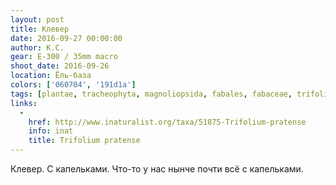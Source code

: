 ```yaml
---
layout: post
title: Клевер
date: 2016-09-27 00:00:00
author: К.С.
gear: E-300 / 35mm macro
shoot_date: 2016-09-26
location: Ёль-база
colors: ['060704', '191d1a']
tags: [plantae, tracheophyta, magnoliopsida, fabales, fabaceae, trifolium, trifolium pratense]
links:
  -
    href: http://www.inaturalist.org/taxa/51875-Trifolium-pratense
    info: inat
    title: Trifolium pratense
---
```


Клевер. С капельками. Что-то у нас нынче почти всё с капельками.
